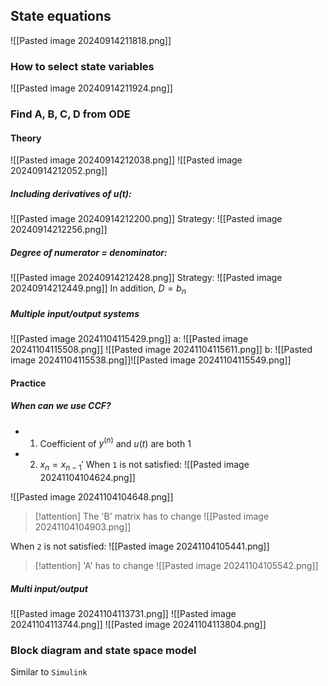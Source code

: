 ## State equations
![[Pasted image 20240914211818.png]]
### How to select state variables
![[Pasted image 20240914211924.png]]

### Find A, B, C, D from ODE
#### Theory
![[Pasted image 20240914212038.png]]
![[Pasted image 20240914212052.png]]
##### Including derivatives of $u(t)$:
![[Pasted image 20240914212200.png]]
Strategy:
![[Pasted image 20240914212256.png]]

##### Degree of numerator = denominator:
![[Pasted image 20240914212428.png]]
Strategy:
![[Pasted image 20240914212449.png]]
In addition, $D=b_n$
##### Multiple input/output systems
![[Pasted image 20241104115429.png]]
a:
![[Pasted image 20241104115508.png]]
![[Pasted image 20241104115611.png]]
b:
![[Pasted image 20241104115538.png]]![[Pasted image 20241104115549.png]]
#### Practice
##### When can we use CCF?
- 1. Coefficient of $y^{(n)}$ and $u(t)$ are both $1$
- 2.  $x_n=x_{n-1}'$
When `1` is not satisfied:
![[Pasted image 20241104104624.png]]

![[Pasted image 20241104104648.png]]
>[!attention] 
> The 'B' matrix has to change
> ![[Pasted image 20241104104903.png]]

When `2` is not satisfied:
![[Pasted image 20241104105441.png]]
>[!attention] 
> 'A' has to change
> ![[Pasted image 20241104105542.png]]

##### Multi input/output
![[Pasted image 20241104113731.png]]
![[Pasted image 20241104113744.png]]
![[Pasted image 20241104113804.png]]

### Block diagram and state space model
Similar to `Simulink `

